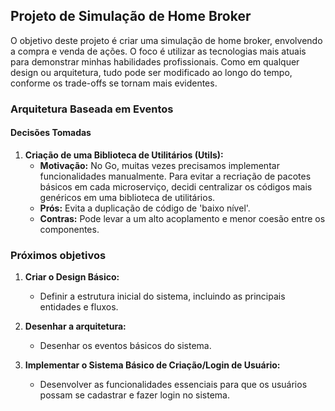 ## Projeto de Simulação de Home Broker

O objetivo deste projeto é criar uma simulação de home broker, envolvendo a compra e venda de ações. O foco é utilizar as tecnologias mais atuais para demonstrar minhas habilidades profissionais. Como em qualquer design ou arquitetura, tudo pode ser modificado ao longo do tempo, conforme os trade-offs se tornam mais evidentes.

### Arquitetura Baseada em Eventos

#### Decisões Tomadas

1. **Criação de uma Biblioteca de Utilitários (Utils):**
   - **Motivação:** No Go, muitas vezes precisamos implementar funcionalidades manualmente. Para evitar a recriação de pacotes básicos em cada microserviço, decidi centralizar os códigos mais genéricos em uma biblioteca de utilitários.
   - **Prós:** Evita a duplicação de código de 'baixo nível'.
   - **Contras:** Pode levar a um alto acoplamento e menor coesão entre os componentes.

### Próximos objetivos

1. **Criar o Design Básico:**
   - Definir a estrutura inicial do sistema, incluindo as principais entidades e fluxos.

2. **Desenhar a arquitetura:**
   - Desenhar os eventos básicos do sistema.
     
3. **Implementar o Sistema Básico de Criação/Login de Usuário:**
   - Desenvolver as funcionalidades essenciais para que os usuários possam se cadastrar e fazer login no sistema.

